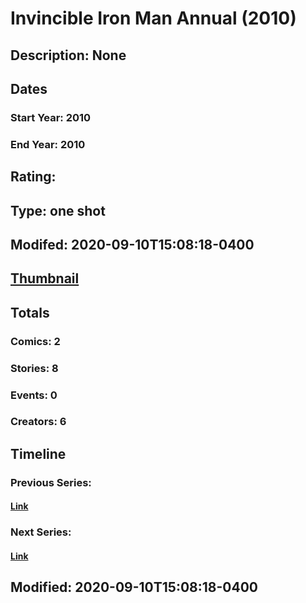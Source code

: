 # Invincible Iron Man Annual (2010)
## Description: None
## Dates
### Start Year: 2010
### End Year: 2010
## Rating: 
## Type: one shot
## Modifed: 2020-09-10T15:08:18-0400
## [Thumbnail](http://i.annihil.us/u/prod/marvel/i/mg/f/00/519be0f4a3aee.jpg)
## Totals
### Comics: 2
### Stories: 8
### Events: 0
### Creators: 6
## Timeline
### Previous Series: 
#### [Link]()
### Next Series: 
#### [Link]()
## Modified: 2020-09-10T15:08:18-0400